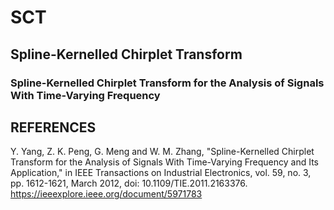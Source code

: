 # SCT
## Spline-Kernelled Chirplet Transform
### Spline-Kernelled Chirplet Transform for the Analysis of Signals With Time-Varying Frequency

## REFERENCES
Y. Yang, Z. K. Peng, G. Meng and W. M. Zhang, "Spline-Kernelled Chirplet Transform for the Analysis of Signals With Time-Varying Frequency and Its Application," in IEEE Transactions on Industrial Electronics,
vol. 59, no. 3, pp. 1612-1621, March 2012, doi: 10.1109/TIE.2011.2163376.
https://ieeexplore.ieee.org/document/5971783
